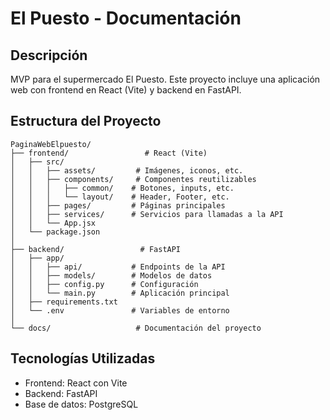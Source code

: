 # El Puesto - Documentación

## Descripción
MVP para el supermercado El Puesto. Este proyecto incluye una aplicación web con frontend en React (Vite) y backend en FastAPI.

## Estructura del Proyecto
```
PaginaWebElpuesto/
├── frontend/                 # React (Vite)
│   ├── src/
│   │   ├── assets/         # Imágenes, iconos, etc.
│   │   ├── components/     # Componentes reutilizables
│   │   │   ├── common/    # Botones, inputs, etc.
│   │   │   └── layout/    # Header, Footer, etc.
│   │   ├── pages/         # Páginas principales
│   │   ├── services/      # Servicios para llamadas a la API
│   │   └── App.jsx
│   └── package.json
│
├── backend/                 # FastAPI
│   ├── app/
│   │   ├── api/           # Endpoints de la API
│   │   ├── models/        # Modelos de datos
│   │   ├── config.py      # Configuración
│   │   └── main.py        # Aplicación principal
│   ├── requirements.txt
│   └── .env               # Variables de entorno
│
└── docs/                   # Documentación del proyecto
```

## Tecnologías Utilizadas
- Frontend: React con Vite
- Backend: FastAPI
- Base de datos: PostgreSQL

